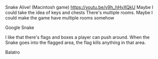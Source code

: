
Snake Alive! (Macintosh game)
https://youtu.be/v9h_hHvXQkU
Maybe I could take the idea of keys and chests
There's multiple rooms. Maybe I could make the game have multiple rooms somehow

Google Snake

I like that there's flags and boxes a player can push around. When the Snake goes into the flagged area, the flag kills anything in that area.

Balatro

